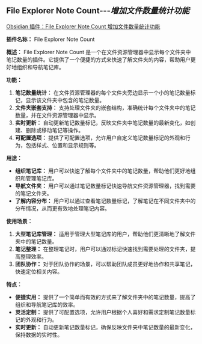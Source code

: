 ## File Explorer Note Count---*增加文件数量统计功能*

[Obsidian 插件：File Explorer Note Count 增加文件数量统计功能](https://pkmer.cn/Pkmer-Docs/10-obsidian/obsidian%E7%A4%BE%E5%8C%BA%E6%8F%92%E4%BB%B6/file-explorer-note-count/)

**插件名称：** File Explorer Note Count

**概述：** File Explorer Note Count 是一个在文件资源管理器中显示每个文件夹中笔记数量的插件。它提供了一个便捷的方式来快速了解文件夹的内容，帮助用户更好地组织和导航笔记库。

**功能：**
1. **笔记数量统计：** 在文件资源管理器的每个文件夹旁边显示一个小的笔记数量标记，显示该文件夹中包含的笔记数量。
2. **文件夹嵌套支持：** 支持处理文件夹的嵌套结构，准确统计每个文件夹中的笔记数量，并在文件资源管理器中显示。
3. **实时更新：** 自动更新笔记数量标记，反映文件夹中笔记数量的最新变化，如创建、删除或移动笔记等操作。
4. **可配置选项：** 提供了可配置选项，允许用户自定义笔记数量标记的外观和行为，包括样式、位置和显示规则等。

**用途：**
- **组织笔记库：** 用户可以快速了解每个文件夹中的笔记数量，帮助他们更好地组织和管理笔记库。
- **导航文件夹：** 用户可以通过笔记数量标记快速导航文件资源管理器，找到需要的笔记文件夹。
- **了解内容分布：** 用户可以通过查看笔记数量标记，了解笔记在不同文件夹中的分布情况，从而更有效地处理笔记内容。

**使用场景：**
1. **大型笔记库管理：** 适用于管理大型笔记库的用户，帮助他们更清晰地了解文件夹中的笔记数量。
2. **笔记整理：** 在整理笔记时，用户可以通过标记快速找到需要处理的文件夹，提高整理效率。
3. **团队协作：** 对于团队协作的场景，可以帮助团队成员更好地协作和共享笔记，快速定位相关内容。

**特点：**
- **便捷实用：** 提供了一个简单而有效的方式来了解文件夹中的笔记数量，提高了组织和导航笔记库的效率。
- **灵活定制：** 提供了可配置选项，允许用户根据个人喜好和需求定制笔记数量标记的外观和行为。
- **实时更新：** 自动更新笔记数量标记，确保反映文件夹中笔记数量的最新变化，保持数据的实时性。